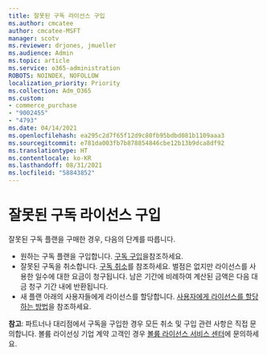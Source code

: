 ```yaml
---
title: 잘못된 구독 라이선스 구입
ms.author: cmcatee
author: cmcatee-MSFT
manager: scotv
ms.reviewer: drjones, jmueller
ms.audience: Admin
ms.topic: article
ms.service: o365-administration
ROBOTS: NOINDEX, NOFOLLOW
localization_priority: Priority
ms.collection: Adm_O365
ms.custom:
- commerce_purchase
- "9002455"
- "4793"
ms.date: 04/14/2021
ms.openlocfilehash: ea295c2d7f65f12d9c80fb95bdbd081b1109aaa3
ms.sourcegitcommit: e781da003fb7b878854846cbe12b13b9dca8df92
ms.translationtype: HT
ms.contentlocale: ko-KR
ms.lasthandoff: 08/31/2021
ms.locfileid: "58843852"
---
```

# <a name="purchased-wrong-subscription-license"></a>잘못된 구독 라이선스 구입

잘못된 구독 플랜을 구매한 경우, 다음의 단계를 따릅니다.

- 원하는 구독 플랜을 구입합니다. [구독 구입](https://docs.microsoft.com/alchemyinsights/buy-a-subscription-to-office-365-for-business)을참조하세요.
- 잘못된 구독을 취소합니다. [구독 취소](https://docs.microsoft.com/alchemyinsights/canceling-your-office-365-subscription)를 참조하세요. 벌점은 없지만 라이선스를 사용한 일수에 대한 요금이 청구됩니다. 남은 기간에 비례하여 계산된 금액은 다음 대금 청구 기간 내에 반환됩니다.
- 새 플랜 아래의 사용자들에게 라이선스를 할당합니다. [사용자에게 라이선스를 할당하는 방법](https://docs.microsoft.com/alchemyinsights/how-to-assign-a-license-to-a-user)을 참조하세요.

**참고**: 파트너나 대리점에서 구독을 구입한 경우 모든 취소 및 구입 관련 사항은 직접 문의합니다. 볼륨 라이선싱 기업 계약 고객인 경우 [볼륨 라이선스 서비스 센터](https://support.microsoft.com/help/4471406/how-to-contact-the-microsoft-volume-licensing-service-center)에 문의하세요.
